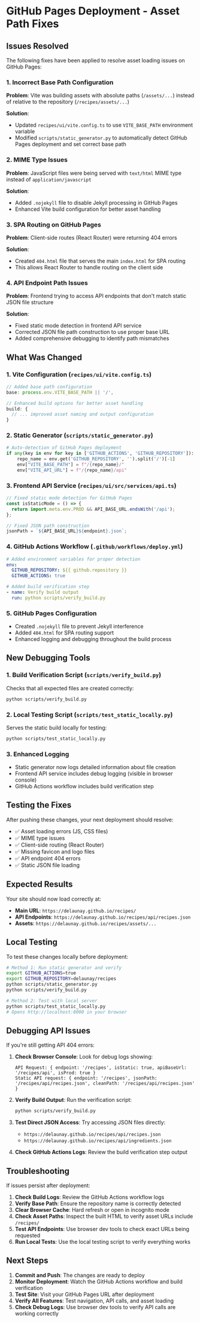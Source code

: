 # GitHub Pages Deployment - Asset Path Fixes

## Issues Resolved

The following fixes have been applied to resolve asset loading issues on GitHub Pages:

### 1. **Incorrect Base Path Configuration**
**Problem**: Vite was building assets with absolute paths (`/assets/...`) instead of relative to the repository (`/recipes/assets/...`)

**Solution**: 
- Updated `recipes/ui/vite.config.ts` to use `VITE_BASE_PATH` environment variable
- Modified `scripts/static_generator.py` to automatically detect GitHub Pages deployment and set correct base path

### 2. **MIME Type Issues**
**Problem**: JavaScript files were being served with `text/html` MIME type instead of `application/javascript`

**Solution**: 
- Added `.nojekyll` file to disable Jekyll processing in GitHub Pages
- Enhanced Vite build configuration for better asset handling

### 3. **SPA Routing on GitHub Pages**
**Problem**: Client-side routes (React Router) were returning 404 errors

**Solution**: 
- Created `404.html` file that serves the main `index.html` for SPA routing
- This allows React Router to handle routing on the client side

### 4. **API Endpoint Path Issues**
**Problem**: Frontend trying to access API endpoints that don't match static JSON file structure

**Solution**:
- Fixed static mode detection in frontend API service
- Corrected JSON file path construction to use proper base URL
- Added comprehensive debugging to identify path mismatches

## What Was Changed

### 1. Vite Configuration (`recipes/ui/vite.config.ts`)
```typescript
// Added base path configuration
base: process.env.VITE_BASE_PATH || '/',

// Enhanced build options for better asset handling
build: {
  // ... improved asset naming and output configuration
}
```

### 2. Static Generator (`scripts/static_generator.py`)
```python
# Auto-detection of GitHub Pages deployment
if any(key in env for key in ['GITHUB_ACTIONS', 'GITHUB_REPOSITORY']):
    repo_name = env.get('GITHUB_REPOSITORY', '').split('/')[-1]
    env["VITE_BASE_PATH"] = f"/{repo_name}/"
    env["VITE_API_URL"] = f"/{repo_name}/api"
```

### 3. Frontend API Service (`recipes/ui/src/services/api.ts`)
```javascript
// Fixed static mode detection for GitHub Pages
const isStaticMode = () => {
  return import.meta.env.PROD && API_BASE_URL.endsWith('/api');
};

// Fixed JSON path construction
jsonPath = `${API_BASE_URL}${endpoint}.json`;
```

### 4. GitHub Actions Workflow (`.github/workflows/deploy.yml`)
```yaml
# Added environment variables for proper detection
env:
  GITHUB_REPOSITORY: ${{ github.repository }}
  GITHUB_ACTIONS: true

# Added build verification step
- name: Verify build output
  run: python scripts/verify_build.py
```

### 5. GitHub Pages Configuration
- Created `.nojekyll` file to prevent Jekyll interference
- Added `404.html` for SPA routing support
- Enhanced logging and debugging throughout the build process

## New Debugging Tools

### 1. **Build Verification Script** (`scripts/verify_build.py`)
Checks that all expected files are created correctly:
```bash
python scripts/verify_build.py
```

### 2. **Local Testing Script** (`scripts/test_static_locally.py`)
Serves the static build locally for testing:
```bash
python scripts/test_static_locally.py
```

### 3. **Enhanced Logging**
- Static generator now logs detailed information about file creation
- Frontend API service includes debug logging (visible in browser console)
- GitHub Actions workflow includes build verification step

## Testing the Fixes

After pushing these changes, your next deployment should resolve:
- ✅ Asset loading errors (JS, CSS files)
- ✅ MIME type issues
- ✅ Client-side routing (React Router)
- ✅ Missing favicon and logo files
- ✅ API endpoint 404 errors
- ✅ Static JSON file loading

## Expected Results

Your site should now load correctly at:
- **Main URL**: `https://delaunay.github.io/recipes/`
- **API Endpoints**: `https://delaunay.github.io/recipes/api/recipes.json`
- **Assets**: `https://delaunay.github.io/recipes/assets/...`

## Local Testing

To test these changes locally before deployment:

```bash
# Method 1: Run static generator and verify
export GITHUB_ACTIONS=true
export GITHUB_REPOSITORY=delaunay/recipes
python scripts/static_generator.py
python scripts/verify_build.py

# Method 2: Test with local server
python scripts/test_static_locally.py
# Opens http://localhost:8000 in your browser
```

## Debugging API Issues

If you're still getting API 404 errors:

1. **Check Browser Console**: Look for debug logs showing:
   ```
   API Request: { endpoint: '/recipes', isStatic: true, apiBaseUrl: '/recipes/api', isProd: true }
   Static API request: { endpoint: '/recipes', jsonPath: '/recipes/api/recipes.json', cleanPath: '/recipes/api/recipes.json' }
   ```

2. **Verify Build Output**: Run the verification script:
   ```bash
   python scripts/verify_build.py
   ```

3. **Test Direct JSON Access**: Try accessing JSON files directly:
   - `https://delaunay.github.io/recipes/api/recipes.json`
   - `https://delaunay.github.io/recipes/api/ingredients.json`

4. **Check GitHub Actions Logs**: Review the build verification step output

## Troubleshooting

If issues persist after deployment:

1. **Check Build Logs**: Review the GitHub Actions workflow logs
2. **Verify Base Path**: Ensure the repository name is correctly detected
3. **Clear Browser Cache**: Hard refresh or open in incognito mode
4. **Check Asset Paths**: Inspect the built HTML to verify asset URLs include `/recipes/`
5. **Test API Endpoints**: Use browser dev tools to check exact URLs being requested
6. **Run Local Tests**: Use the local testing script to verify everything works

## Next Steps

1. **Commit and Push**: The changes are ready to deploy
2. **Monitor Deployment**: Watch the GitHub Actions workflow and build verification
3. **Test Site**: Visit your GitHub Pages URL after deployment
4. **Verify All Features**: Test navigation, API calls, and asset loading
5. **Check Debug Logs**: Use browser dev tools to verify API calls are working correctly 